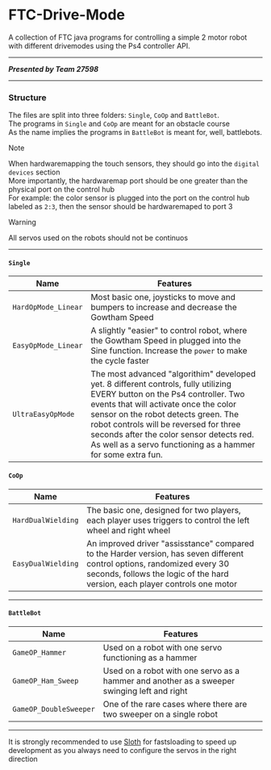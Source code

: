 # FTC-Drive-Mode
A collection of FTC java programs for controlling a simple 2 motor robot with different drivemodes using the Ps4 controller API.

---

***Presented by Team 27598***

---

### Structure
The files are split into three folders: `Single`, `CoOp` and `BattleBot`.    
The programs in `Single` and `CoOp` are meant for an obstacle course    
As the name implies the programs in `BattleBot` is meant for, well, battlebots.

> [!Note]
> When hardwaremapping the touch sensors, they should go into the `digital devices` section   
> More importantly, the hardwaremap port should be one greater than the physical port on the control hub   
> For example: the color sensor is plugged into the port on the control hub labeled as `2:3`, then the sensor should be hardwaremaped to port 3

> [!Warning]
> All servos used on the robots should not be continuos

---

#### `Single`
| Name | Features |
| --- | --- |
| `HardOpMode_Linear` | Most basic one, joysticks to move and bumpers to increase and decrease the Gowtham Speed |
| `EasyOpMode_Linear` | A slightly "easier" to control robot, where the Gowtham Speed in plugged into the Sine function. Increase the `power` to make the cycle faster | 
| `UltraEasyOpMode` | The most advanced "algorithim" developed yet. 8 different controls, fully utilizing EVERY button on the Ps4 controller. Two events that will activate once the color sensor on the robot detects green. The robot controls will be reversed for three seconds after the color sensor detects red. As well as a servo functioning as a hammer for some extra fun. |

#### `CoOp` 
| Name | Features |
| --- | --- |
| `HardDualWielding` | The basic one, designed for two players, each player uses triggers to control the left wheel and right wheel |
| `EasyDualWielding` | An improved driver "assisstance" compared to the Harder version, has seven different control options, randomized every 30 seconds, follows the logic of the hard version, each player controls one motor | 

---

#### `BattleBot`
| Name | Features |
| --- | --- |
| `GameOP_Hammer` | Used on a robot with one servo functioning as a hammer |
| `GameOP_Ham_Sweep` | Used on a robot with one servo as a hammer and another as a sweeper swinging left and right
| `GameOP_DoubleSweeper` | One of the rare cases where there are two sweeper on a single robot |

--- 

It is strongly recommended to use [Sloth](https://github.com/Dairy-Foundation/Sloth) for fastsloading to speed up development as you always need to configure the servos in the right direction
